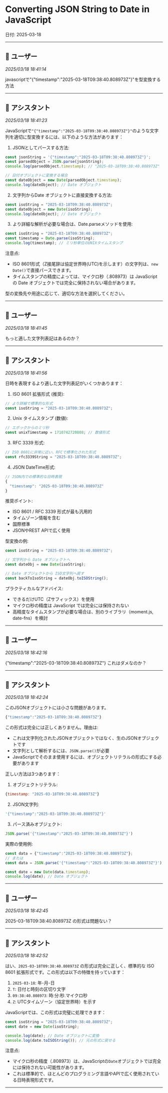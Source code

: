 # Converting JSON String to Date in JavaScript

日付: 2025-03-18

---

## 👤 ユーザー
*2025/03/18 18:41:14*

javascriptで"{"timestamp":"2025-03-18T09:38:40.808973Z"}"を型変換する方法

---

## 🤖 アシスタント
*2025/03/18 18:41:23*

JavaScriptで`"{"timestamp":"2025-03-18T09:38:40.808973Z"}"`のような文字列を適切に型変換するには、以下のような方法があります：

1. JSONとしてパースする方法:
```javascript
const jsonString = '{"timestamp":"2025-03-18T09:38:40.808973Z"}';
const parsedObject = JSON.parse(jsonString);
console.log(parsedObject.timestamp); // "2025-03-18T09:38:40.808973Z"

// 日付オブジェクトに変換する場合
const dateObject = new Date(parsedObject.timestamp);
console.log(dateObject); // Date オブジェクト
```

2. 文字列からDate オブジェクトに直接変換する方法:
```javascript
const isoString = "2025-03-18T09:38:40.808973Z";
const dateObject = new Date(isoString);
console.log(dateObject); // Date オブジェクト
```

3. より詳細な解析が必要な場合は、Date.parseメソッドを使用:
```javascript
const isoString = "2025-03-18T09:38:40.808973Z";
const timestamp = Date.parse(isoString);
console.log(timestamp); // ミリ秒単位のUNIXタイムスタンプ
```

注意点:
- ISO 8601形式（Z接尾辞は協定世界時(UTC)を示します）の文字列は、`new Date()`で直接パースできます。
- タイムスタンプの精度によっては、マイクロ秒（.808973）は JavaScript の Date オブジェクトでは完全に保持されない場合があります。

型の変換先や用途に応じて、適切な方法を選択してください。

---

## 👤 ユーザー
*2025/03/18 18:41:45*

もっと適した文字列表記はあるのか？

---

## 🤖 アシスタント
*2025/03/18 18:41:56*

日時を表現するより適した文字列表記がいくつかあります：

1. ISO 8601 拡張形式 (推奨):
```javascript
// より詳細で標準的な形式
const isoString = "2025-03-18T09:38:40.808973Z";
```

2. Unix タイムスタンプ (数値):
```javascript
// エポックからのミリ秒
const unixTimestamp = 1710742720808; // 数値形式
```

3. RFC 3339 形式:
```javascript
// ISO 8601に非常に近い、RFCで標準化された形式
const rfc3339String = "2025-03-18T09:38:40.808973Z";
```

4. JSON DateTime形式:
```javascript
// JSON内での標準的な日時表現
{
  "timestamp": "2025-03-18T09:38:40.808973Z"
}
```

推奨ポイント:
- ISO 8601 / RFC 3339 形式が最も汎用的
- タイムゾーン情報を含む
- 国際標準
- JSONやREST APIで広く使用

型変換の例:
```javascript
const isoString = "2025-03-18T09:38:40.808973Z";

// 文字列から Date オブジェクトへ
const dateObj = new Date(isoString);

// Date オブジェクトから ISO文字列へ戻す
const backToIsoString = dateObj.toISOString();
```

プラクティカルなアドバイス:
- できるだけUTC（Zサフィックス）を使用
- マイクロ秒の精度は JavaScript では完全には保持されない
- 高精度なタイムスタンプが必要な場合は、別のライブラリ（moment.js, date-fns）を検討

---

## 👤 ユーザー
*2025/03/18 18:42:16*

{"timestamp":"2025-03-18T09:38:40.808973Z"} これはダメなのか？

---

## 🤖 アシスタント
*2025/03/18 18:42:24*

このJSONオブジェクトには小さな問題があります。

```javascript
{"timestamp":"2025-03-18T09:38:40.808973Z"}
```

この形式は完全には正しくありません。理由は:
- これは文字列化されたJSONオブジェクトではなく、生のJSONオブジェクトです
- 文字列として解析するには、`JSON.parse()`が必要
- JavaScriptでそのまま使用するには、オブジェクトリテラルの形式にする必要があります

正しい方法は3つあります：

1. オブジェクトリテラル:
```javascript
{timestamp: "2025-03-18T09:38:40.808973Z"}
```

2. JSON文字列:
```javascript
'{"timestamp":"2025-03-18T09:38:40.808973Z"}'
```

3. パース済みオブジェクト:
```javascript
JSON.parse('{"timestamp":"2025-03-18T09:38:40.808973Z"}')
```

実際の使用例:
```javascript
const data = {"timestamp":"2025-03-18T09:38:40.808973Z"};
// または
const data = JSON.parse('{"timestamp":"2025-03-18T09:38:40.808973Z"}');

const date = new Date(data.timestamp);
console.log(date); // Date オブジェクト
```

---

## 👤 ユーザー
*2025/03/18 18:42:45*

2025-03-18T09:38:40.808973Z の形式は問題ない？

---

## 🤖 アシスタント
*2025/03/18 18:42:52*

はい、`2025-03-18T09:38:40.808973Z` の形式は完全に正しく、標準的な ISO 8601 拡張形式です。この形式は以下の特徴を持っています：

1. `2025-03-18`: 年-月-日
2. `T`: 日付と時刻の区切り文字
3. `09:38:40.808973`: 時:分:秒.マイクロ秒
4. `Z`: UTCタイムゾーン（協定世界時）を示す

JavaScriptでは、この形式は完璧に処理できます：

```javascript
const isoString = "2025-03-18T09:38:40.808973Z";
const date = new Date(isoString);

console.log(date); // Date オブジェクトに変換
console.log(date.toISOString()); // 元の形式に戻せる
```

注意点:
- マイクロ秒の精度（.808973）は、JavaScriptの`Date`オブジェクトでは完全には保持されない可能性があります。
- これは標準的で、ほとんどのプログラミング言語やAPIで広く使用されている日時表現形式です。

---

